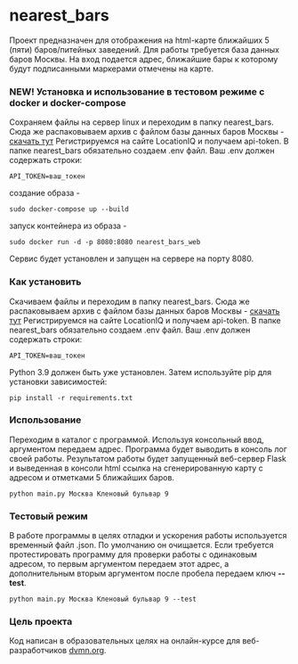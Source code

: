 # nearest_bars

Проект предназначен для отображения на html-карте ближайших 5 (пяти) баров/питейных заведений.
Для работы требуется база данных баров Москвы.
На вход подается адрес, ближайшие бары к которому будут подписанными маркерами отмечены на карте.

### NEW! Установка и использование в тестовом режиме с docker и docker-compose


Сохраняем файлы на сервер linux и переходим в папку nearest_bars. Сюда же распаковываем архив с файлом базы данных баров Москвы - [скачать тут](https://yadi.sk/d/AuhpRpLRgD-avA)
Регистрируемся на сайте LocationIQ и получаем api-token.
В папке nearest_bars обязательно создаем .env файл. Ваш .env должен содержать строки:

```
API_TOKEN=ваш_токен
```

создание образа -

```
sudo docker-compose up --build
```


запуск контейнера из образа -

```
sudo docker run -d -p 8080:8080 nearest_bars_web
```

Сервис будет установлен и запущен на сервере на порту 8080.

### Как установить

Скачиваем файлы и переходим в папку nearest_bars. Сюда же распаковываем архив с файлом базы данных баров Москвы - [скачать тут](https://yadi.sk/d/AuhpRpLRgD-avA)
Регистрируемся на сайте LocationIQ и получаем api-token.
В папке nearest_bars обязательно создаем .env файл. Ваш .env должен содержать строки:

```
API_TOKEN=ваш_токен
```

Python 3.9 должен быть уже установлен. Затем используйте pip для установки зависимостей:

```
pip install -r requirements.txt
```

### Использование

Переходим в каталог с программой. Используя консольный ввод, аргументом передаем адрес. Программа будет выводить в консоль лог своей работы.
Результатом работы будет запущенный веб-сервер Flask и выведенная в консоли html ссылка на сгенерированную карту с адресом и отметками 5 ближайших баров.

```
python main.py Москва Кленовый бульвар 9
```

### Тестовый режим

В работе программы в целях отладки и ускорения работы используется временный файл .json. По умолчанию он очищается. 
Если требуется протестировать программу для проверки работы с одинаковым адресом, то первым аргументом 
передаем этот адрес, а дополнительным вторым аргументом после пробела передаем ключ **--test**.

```
python main.py Москва Кленовый бульвар 9 --test
```

### Цель проекта

Код написан в образовательных целях на онлайн-курсе для веб-разработчиков [dvmn.org](https://dvmn.org/).


